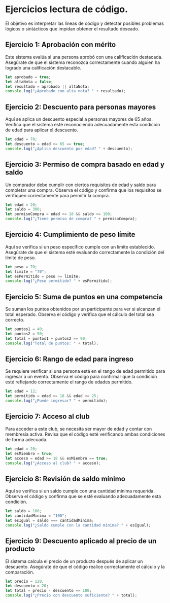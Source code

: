 # Ejercicios lectura de código.
El objetivo es interpretar las líneas de código y detectar posibles problemas lógicos o sintácticos que impidan obtener el resultado deseado.

## Ejercicio 1: Aprobación con mérito

Este sistema evalúa si una persona aprobó con una calificación destacada. Asegúrate de que el sistema reconozca correctamente cuando alguien ha logrado una calificación destacable.

```javascript
let aprobado = true;
let altaNota = false;
let resultado = aprobado || altaNota; 
console.log("¿Aprobado con alta nota? " + resultado);
```

## Ejercicio 2: Descuento para personas mayores

Aquí se aplica un descuento especial a personas mayores de 65 años. Verifica que el sistema esté reconociendo adecuadamente esta condición de edad para aplicar el descuento.

```javascript
let edad = 70;
let descuento = edad >= 65 == true;
console.log("¿Aplica descuento por edad? " + descuento);
```

## Ejercicio 3: Permiso de compra basado en edad y saldo

Un comprador debe cumplir con ciertos requisitos de edad y saldo para completar una compra. Observa el código y confirma que los requisitos se verifiquen correctamente para permitir la compra.

```javascript
let edad = 20;
let saldo = 300;
let permisoCompra = edad >= 18 && saldo >= 100; 
console.log("¿Tiene permiso de compra? " + permisoCompra);
```

## Ejercicio 4: Cumplimiento de peso límite

Aquí se verifica si un peso específico cumple con un límite establecido. Asegúrate de que el sistema esté evaluando correctamente la condición del límite de peso.

```javascript
let peso = 70;
let limite = "70";
let esPermitido = peso >= limite;
console.log("¿Peso permitido? " + esPermitido);
```

## Ejercicio 5: Suma de puntos en una competencia

Se suman los puntos obtenidos por un participante para ver si alcanzan el total esperado. Observa el código y verifica que el cálculo del total sea correcto.

```javascript
let puntos1 = 40;
let puntos2 = 50;
let total = puntos1 + puntos2 == 90; 
console.log("Total de puntos: " + total);
```

## Ejercicio 6: Rango de edad para ingreso

Se requiere verificar si una persona está en el rango de edad permitido para ingresar a un evento. Observa el código para confirmar que la condición esté reflejando correctamente el rango de edades permitido.

```javascript
let edad = 12;
let permitido = edad >= 18 && edad <= 25; 
console.log("¿Puede ingresar? " + permitido);
```

## Ejercicio 7: Acceso al club

Para acceder a este club, se necesita ser mayor de edad y contar con membresía activa. Revisa que el código esté verificando ambas condiciones de forma adecuada.

```javascript
let edad = 20;
let esMiembro = true;
let acceso = edad >= 18 && esMiembro == true; 
console.log("¿Acceso al club? " + acceso);
```

## Ejercicio 8: Revisión de saldo mínimo

Aquí se verifica si un saldo cumple con una cantidad mínima requerida. Observa el código y confirma que se esté evaluando adecuadamente esta condición.

```javascript
let saldo = 100;
let cantidadMinima = "100";
let esIgual = saldo === cantidadMinima;
console.log("¿Saldo cumple con la cantidad mínima? " + esIgual);
```

## Ejercicio 9: Descuento aplicado al precio de un producto

El sistema calcula el precio de un producto después de aplicar un descuento. Asegúrate de que el código realice correctamente el cálculo y la comparación.

```javascript
let precio = 120;
let descuento = 20;
let total = precio - descuento == 100; 
console.log("¿Precio con descuento suficiente? " + total);
```
